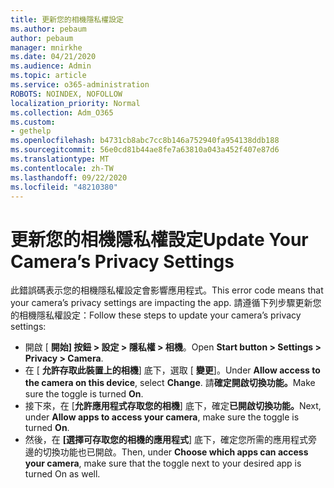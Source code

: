 ```yaml
---
title: 更新您的相機隱私權設定
ms.author: pebaum
author: pebaum
manager: mnirkhe
ms.date: 04/21/2020
ms.audience: Admin
ms.topic: article
ms.service: o365-administration
ROBOTS: NOINDEX, NOFOLLOW
localization_priority: Normal
ms.collection: Adm_O365
ms.custom:
- gethelp
ms.openlocfilehash: b4731cb8abc7cc8b146a752940fa954138ddb188
ms.sourcegitcommit: 56e0cd81b44ae8fe7a63810a043a452f407e87d6
ms.translationtype: MT
ms.contentlocale: zh-TW
ms.lasthandoff: 09/22/2020
ms.locfileid: "48210380"
---
```

# <a name="update-your-cameras-privacy-settings"></a><span data-ttu-id="2378c-102">更新您的相機隱私權設定</span><span class="sxs-lookup"><span data-stu-id="2378c-102">Update Your Camera’s Privacy Settings</span></span>

<span data-ttu-id="2378c-103">此錯誤碼表示您的相機隱私權設定會影響應用程式。</span><span class="sxs-lookup"><span data-stu-id="2378c-103">This error code means that your camera’s privacy settings are impacting the app.</span></span> <span data-ttu-id="2378c-104">請遵循下列步驟更新您的相機隱私權設定：</span><span class="sxs-lookup"><span data-stu-id="2378c-104">Follow these steps to update your camera’s privacy settings:</span></span>

- <span data-ttu-id="2378c-105">開啟 [ **開始] 按鈕 > 設定 > 隱私權 > 相機**。</span><span class="sxs-lookup"><span data-stu-id="2378c-105">Open **Start button > Settings > Privacy > Camera**.</span></span>
- <span data-ttu-id="2378c-106">在 [ **允許存取此裝置上的相機**] 底下，選取 [ **變更**]。</span><span class="sxs-lookup"><span data-stu-id="2378c-106">Under **Allow access to the camera on this device**, select **Change**.</span></span> <span data-ttu-id="2378c-107">請**確定開啟切換功能。**</span><span class="sxs-lookup"><span data-stu-id="2378c-107">Make sure the toggle is turned **On**.</span></span>
- <span data-ttu-id="2378c-108">接下來，在 [**允許應用程式存取您的相機**] 底下，確定**已開啟切換功能。**</span><span class="sxs-lookup"><span data-stu-id="2378c-108">Next, under **Allow apps to access your camera**, make sure the toggle is turned **On**.</span></span>
- <span data-ttu-id="2378c-109">然後，在 **[選擇可存取您的相機的應用程式**] 底下，確定您所需的應用程式旁邊的切換功能也已開啟。</span><span class="sxs-lookup"><span data-stu-id="2378c-109">Then, under **Choose which apps can access your camera**, make sure that the toggle next to your desired app is turned On as well.</span></span>
